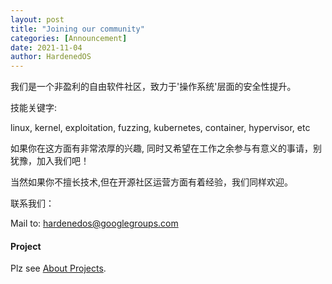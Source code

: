 ```yaml
---
layout: post
title: "Joining our community"
categories: [Announcement] 
date: 2021-11-04
author: HardenedOS
---
```


我们是一个非盈利的自由软件社区，致力于'操作系统'层面的安全性提升。


技能关键字:

  linux, kernel, exploitation, fuzzing, kubernetes, container, hypervisor, etc

如果你在这方面有非常浓厚的兴趣, 同时又希望在工作之余参与有意义的事请，别犹豫，加入我们吧！

当然如果你不擅长技术,但在开源社区运营方面有着经验，我们同样欢迎。

联系我们：

Mail to: hardenedos@googlegroups.com


#### Project

Plz see [About Projects](https://hardenedos.github.io/announcement/about-projects.html).
